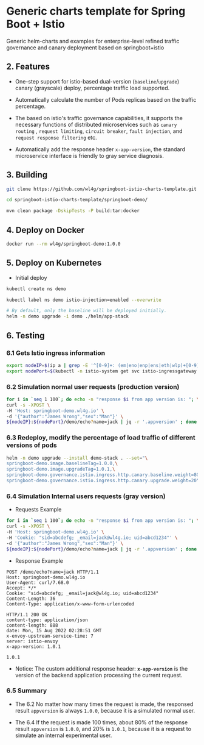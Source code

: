 # Generic charts template for Spring Boot + Istio

Generic helm-charts and examples for enterprise-level refined traffic governance and canary deployment based on springboot+istio

## 2. Features

- One-step support for istio-based dual-version (`baseline`/`upgrade`) canary (grayscale) deploy, percentage traffic load supported.

- Automatically calculate the number of Pods replicas based on the traffic percentage.

- The based on istio's traffic governance capabilities, it supports the necessary functions of distributed microservices such as `canary routing` , `request limiting`, `circuit breaker`, `fault injection`, and `request response filtering` etc.

- Automatically add the response header `x-app-version`, the standard microservice interface is friendly to gray service diagnosis.

## 3. Building

```bash
git clone https://github.com/wl4g/springboot-istio-charts-template.git

cd springboot-istio-charts-template/springboot-demo/

mvn clean package -DskipTests -P build:tar:docker
```

## 4. Deploy on Docker

```bash
docker run --rm wl4g/springboot-demo:1.0.0
```

## 5. Deploy on Kubernetes

- Initial deploy

```bash
kubectl create ns demo

kubectl label ns demo istio-injection=enabled --overwrite

# By default, only the baseline will be deployed initially.
helm -n demo upgrade -i demo ./helm/app-stack
```

## 6. Testing

### 6.1 Gets Istio ingress information

```bash
export nodeIP=$(ip a | grep -E '^[0-9]+: (em|eno|enp|ens|eth|wlp)+[0-9]' -A2 | grep inet | awk -F ' ' '{print $2}' | cut -f1 -d/ | head -1)
export nodePort=$(kubectl -n istio-system get svc istio-ingressgateway -ojson | jq -r '.spec.ports[] | select (.name == "http2") | .nodePort')
```

### 6.2 Simulation normal user requests (production version)

```bash
for i in `seq 1 100`; do echo -n "response $i from app version is: "; \
curl -s -XPOST \
-H 'Host: springboot-demo.wl4g.io' \
-d '{"author":"James Wrong","sex":"Man"}' \
${nodeIP}:${nodePort}/demo/echo?name=jack | jq -r '.appversion' ; done
```

### 6.3 Redeploy, modify the percentage of load traffic of different versions of pods

```bash
helm -n demo upgrade --install demo-stack . --set="\
springboot-demo.image.baselineTag=1.0.0,\
springboot-demo.image.upgradeTag=1.0.1,\
springboot-demo.governance.istio.ingress.http.canary.baseline.weight=80,\
springboot-demo.governance.istio.ingress.http.canary.upgrade.weight=20"
```

### 6.4 Simulation Internal users requests (gray version)

- Requests Example

```bash
for i in `seq 1 100`; do echo -n "response $i from app version is: "; \
curl -s -XPOST \
-H 'Host: springboot-demo.wl4g.io' \
-H 'Cookie: "sid=abcdefg; _email=jack@wl4g.io; uid=abcd1234"' \
-d '{"author":"James Wrong","sex":"Man"}' \
${nodeIP}:${nodePort}/demo/echo?name=jack | jq -r '.appversion' ; done
```

- Response Example

```log
POST /demo/echo?name=jack HTTP/1.1
Host: springboot-demo.wl4g.io
User-Agent: curl/7.68.0
Accept: */*
Cookie: "sid=abcdefg; _email=jack@wl4g.io; uid=abcd1234"
Content-Length: 36
Content-Type: application/x-www-form-urlencoded

HTTP/1.1 200 OK
content-type: application/json
content-length: 888
date: Mon, 15 Aug 2022 02:28:51 GMT
x-envoy-upstream-service-time: 7
server: istio-envoy
x-app-version: 1.0.1

1.0.1
```

- Notice: The custom additional response header: **`x-app-version`** is the version of the backend application processing the current request.

### 6.5 Summary

- The 6.2 No matter how many times the request is made, the responsed result `appversion` is always `1.0.0`, because it is a simulated normal user.

- The 6.4 If the request is made 100 times, about 80% of the response result `appversion` is `1.0.0`, and 20% is `1.0.1`, because it is a request to simulate an internal experimental user.
